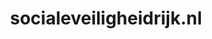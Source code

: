 ---
layout: post
title:  "socialeveiligheidrijk.nl"
internal_url:  "/data/socialeveiligheidrijk.nl.html"
categories: dutchgov
---